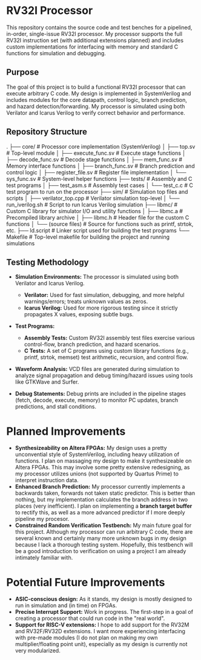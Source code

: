# RV32I Processor

This repository contains the source code and test benches for a pipelined, in-order, single-issue RV32I processor. My processor supports the full RV32I instruction set (with additional extensions planned) and includes custom implementations for interfacing with memory and standard C functions for simulation and debugging.

## Purpose
The goal of this project is to build a functional RV32I processor that can execute arbitrary C code. My design is implemented in SystemVerilog and includes modules for the core datapath, control logic, branch prediction, and hazard detection/forwarding. My processor is simulated using both Verilator and Icarus Verilog to verify correct behavior and performance.

## Repository Structure

.
├── core/                  # Processor core implementation (SystemVerilog)
│   ├── top.sv             # Top-level module
│   ├── execute_func.sv    # Execute stage functions
│   ├── decode_func.sv     # Decode stage functions
│   ├── mem_func.sv        # Memory interface functions
│   ├── branch_func.sv     # Branch prediction and control logic
│   ├── register_file.sv   # Register file implementation
│   └── sys_func.sv        # System-level helper functions
├── tests/                 # Assembly and C test programs
│   ├── test_asm.s         # Assembly test cases
│   └── test_c.c           # C test program to run on the processor
├── sim/                   # Simulation top files and scripts
│   ├── verilator_top.cpp  # Verilator simulation top-level
│   └── run_iverilog.sh    # Script to run Icarus Verilog simulation
├── libmc/                 # Custom C library for simulator I/O and utility functions
│   ├── libmc.a            # Precompiled library archive
│   ├── libmc.h            # Header file for the custom C functions
│   └── (source files)     # Source for functions such as printf, strtok, etc.
├── ld.script              # Linker script used for building the test programs
└── Makefile               # Top-level makefile for building the project and running simulations

## Testing Methodology

- **Simulation Environments:**
The processor is simulated using both Verilator and Icarus Verilog.

	- **Verilator:** Used for fast simulation, debugging, and more helpful warnings/errors; treats unknown values as zeros.
	- **Icarus Verilog:** Used for more rigorous testing since it strictly propagates X values, exposing subtle bugs.
- **Test Programs:**

	- **Assembly Tests:** Custom RV32I assembly test files exercise various control-flow, branch prediction, and hazard scenarios.
	- **C Tests:** A set of C programs using custom library functions (e.g., printf, strtok, memset) test arithmetic, recursion, and control flow.
- **Waveform Analysis:**
VCD files are generated during simulation to analyze signal propagation and debug timing/hazard issues using tools like GTKWave and Surfer.

- **Debug Statements:**
Debug prints are included in the pipeline stages (fetch, decode, execute, memory) to monitor PC updates, branch predictions, and stall conditions.

# Planned Improvements

- **Synthesizeability on Altera FPGAs:** My design uses a pretty unconvential style of SystemVerilog, including heavy utilization of functions. I plan on massaging my design to make it synthesizeable on Altera FPGAs. This may involve some pretty extensive redesigning, as my processor utilizes unions (not supported by Quartus Prime) to interpret instruction data. 
- **Enhanced Branch Prediction:** My processor currently implements a backwards taken, forwards not taken static predictor. This is better than nothing, but my implementation calculates the branch address in two places (very inefficient). I plan on implementing a **branch target buffer** to rectify this, as well as a more advanced predictor if I more deeply pipeline my procesor.
- **Constrained Random Verification Testbench:** My main future goal for this project. Although my processor can run arbitrary C code, there are several known and certainly many more unknown bugs in my design because I lack a thorough testing system. Hopefully, this testbench will be a good introduction to verification on using a project I am already intimately familiar with.

# **Potential Future Improvements**
- **ASIC-conscious design:** As it stands, my design is mostly designed to run in simulation and (in time) on FPGAs. 
- **Precise Interrupt Support:** Work in progress. The first-step in a  goal of creating a processor that could run code in the "real world".
- **Support for RISC-V extensions:** I hope to add support for the RV32M and RV32F/RV32D extensions. I want more experiencing interfacing with pre-made modules (I do not plan on making my own multiplier/floating point unit), especially as my design is currently not very modularized.
